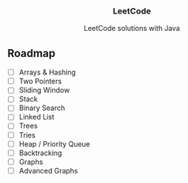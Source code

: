 <!-- INTRO -->
<div>
  <h3 align="center">LeetCode</h3>

  <p align="center">
    LeetCode solutions with Java
    <br />
  </p>
</div>

<!-- ROADMAP -->
  ## Roadmap

  - [ ] Arrays & Hashing
  - [ ] Two Pointers
  - [ ] Sliding Window
  - [ ] Stack
  - [ ] Binary Search
  - [ ] Linked List
  - [ ] Trees
  - [ ] Tries
  - [ ] Heap / Priority Queue
  - [ ] Backtracking
  - [ ] Graphs
  - [ ] Advanced Graphs

